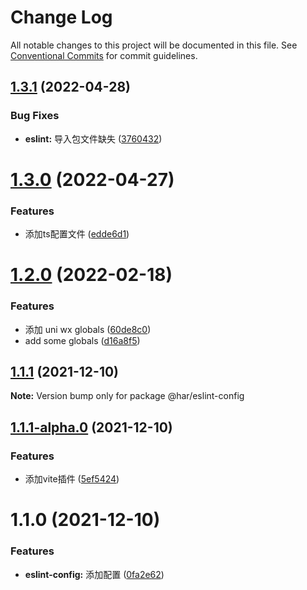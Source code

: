 # Change Log

All notable changes to this project will be documented in this file.
See [Conventional Commits](https://conventionalcommits.org) for commit guidelines.

## [1.3.1](https://git.huianrong.com/frontend/har-cli/compare/@har/eslint-config@1.3.0...@har/eslint-config@1.3.1) (2022-04-28)


### Bug Fixes

* **eslint:** 导入包文件缺失 ([3760432](https://git.huianrong.com/frontend/har-cli/commits/376043263de111060bc21bde3329cf2ee22ce2c2))





# [1.3.0](https://git.huianrong.com/frontend/har-cli/compare/@har/eslint-config@1.2.0...@har/eslint-config@1.3.0) (2022-04-27)


### Features

* 添加ts配置文件 ([edde6d1](https://git.huianrong.com/frontend/har-cli/commits/edde6d121bd9d45c7a056065e79898f00037b475))





# [1.2.0](https://git.huianrong.com/frontend/har-cli/compare/@har/eslint-config@1.1.1...@har/eslint-config@1.2.0) (2022-02-18)


### Features

* 添加 uni wx globals ([60de8c0](https://git.huianrong.com/frontend/har-cli/commits/60de8c0f3733b5d447f86abce81f4c62a5ea55dc))
* add some globals ([d16a8f5](https://git.huianrong.com/frontend/har-cli/commits/d16a8f5f1375d598560c66130a713eeb8115155e))





## [1.1.1](https://git.huianrong.com/frontend/har-cli/compare/@har/eslint-config@1.1.1-alpha.0...@har/eslint-config@1.1.1) (2021-12-10)

**Note:** Version bump only for package @har/eslint-config





## [1.1.1-alpha.0](https://git.huianrong.com/frontend/har-cli/compare/@har/eslint-config@1.1.0...@har/eslint-config@1.1.1-alpha.0) (2021-12-10)


### Features

* 添加vite插件 ([5ef5424](https://git.huianrong.com/frontend/har-cli/commits/5ef5424ad62a0817fa42c626fb92b360e31feb0b))





# 1.1.0 (2021-12-10)


### Features

* **eslint-config:** 添加配置 ([0fa2e62](https://git.huianrong.com/frontend/har-cli/commits/0fa2e62dfd6670018266c3de3e513b50c472ad63))
